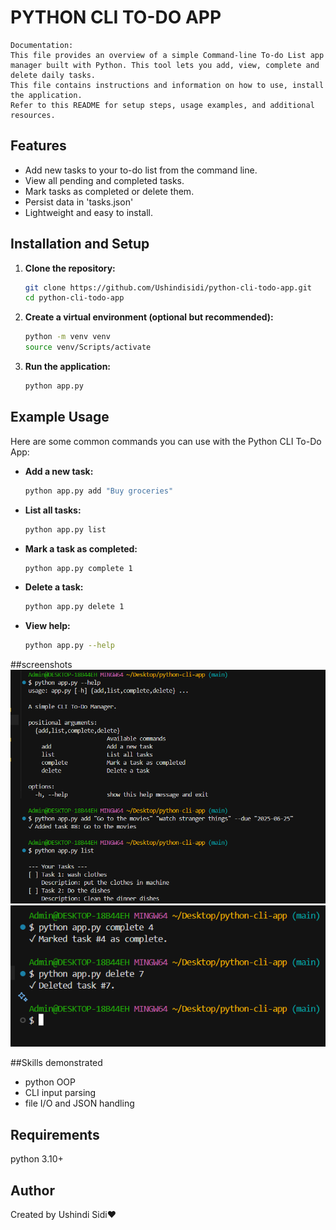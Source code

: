 # PYTHON CLI TO-DO APP
    Documentation:
    This file provides an overview of a simple Command-line To-do List app manager built with Python. This tool lets you add, view, complete and delete daily tasks.
    This file contains instructions and information on how to use, install the application.
    Refer to this README for setup steps, usage examples, and additional resources.

## Features

- Add new tasks to your to-do list from the command line.
- View all pending and completed tasks.
- Mark tasks as completed or delete them.
- Persist data in 'tasks.json'
- Lightweight and easy to install.
## Installation and Setup

1. **Clone the repository:**
    ```bash
    git clone https://github.com/Ushindisidi/python-cli-todo-app.git
    cd python-cli-todo-app
    ```

2. **Create a virtual environment (optional but recommended):**
    ```bash
    python -m venv venv
    source venv/Scripts/activate 
    ```

4. **Run the application:**
    ```bash
    python app.py
    ```
## Example Usage
Here are some common commands you can use with the Python CLI To-Do App:

- **Add a new task:**
    ```bash
    python app.py add "Buy groceries"
    ```

- **List all tasks:**
    ```bash
    python app.py list
    ```

- **Mark a task as completed:**
    ```bash
    python app.py complete 1
    ```

- **Delete a task:**
    ```bash
    python app.py delete 1
    ```
- **View help:**
    ```bash
    python app.py --help
    ```

##screenshots
![Getting help, adding a task, getting task list](images/image.png)
![marking tasks as complete and deleting tasks ](images/image-1.png)

##Skills demonstrated
- python OOP
- CLI input parsing
- file I/O and JSON handling
## Requirements
python 3.10+
## Author
Created by Ushindi Sidi❤